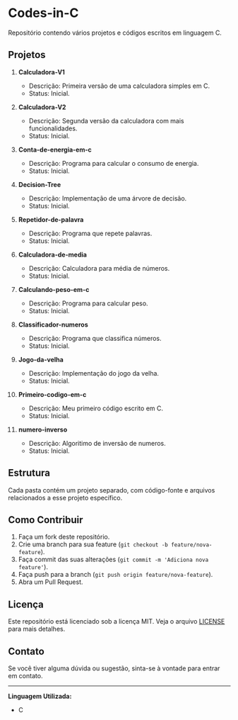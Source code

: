 # Codes-in-C

Repositório contendo vários projetos e códigos escritos em linguagem C.

## Projetos

1. **Calculadora-V1**
   - Descrição: Primeira versão de uma calculadora simples em C.
   - Status: Inicial.

2. **Calculadora-V2**
   - Descrição: Segunda versão da calculadora com mais funcionalidades.
   - Status: Inicial.

3. **Conta-de-energia-em-c**
   - Descrição: Programa para calcular o consumo de energia.
   - Status: Inicial.

4. **Decision-Tree**
   - Descrição: Implementação de uma árvore de decisão.
   - Status: Inicial.

5. **Repetidor-de-palavra**
   - Descrição: Programa que repete palavras.
   - Status: Inicial.

6. **Calculadora-de-media**
   - Descrição: Calculadora para média de números.
   - Status: Inicial.

7. **Calculando-peso-em-c**
   - Descrição: Programa para calcular peso.
   - Status: Inicial.

8. **Classificador-numeros**
   - Descrição: Programa que classifica números.
   - Status: Inicial.

9. **Jogo-da-velha**
   - Descrição: Implementação do jogo da velha.
   - Status: Inicial.

10. **Primeiro-codigo-em-c**
    - Descrição: Meu primeiro código escrito em C.
    - Status: Inicial.

11. **numero-inverso**
    - Descrição: Algoritimo de inversão de numeros.
    - Status: Inicial.

## Estrutura

Cada pasta contém um projeto separado, com código-fonte e arquivos relacionados a esse projeto específico.

## Como Contribuir

1. Faça um fork deste repositório.
2. Crie uma branch para sua feature (`git checkout -b feature/nova-feature`).
3. Faça commit das suas alterações (`git commit -m 'Adiciona nova feature'`).
4. Faça push para a branch (`git push origin feature/nova-feature`).
5. Abra um Pull Request.

## Licença

Este repositório está licenciado sob a licença MIT. Veja o arquivo [LICENSE](./LICENSE) para mais detalhes.

## Contato

Se você tiver alguma dúvida ou sugestão, sinta-se à vontade para entrar em contato.

---

**Linguagem Utilizada:**
- C
